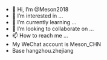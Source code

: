 - 👋 Hi, I’m @Meson2018
- 👀 I’m interested in ...
- 🌱 I’m currently learning ...
- 💞️ I’m looking to collaborate on ...
- 📫 How to reach me ...
- My WeChat account is Meson_CHN
- Base hangzhou.zhejiang
<!---
Meson2018/Meson2018 is a ✨ special ✨ repository because its `README.md` (this file) appears on your GitHub profile.
You can click the Preview link to take a look at your changes.
--->
